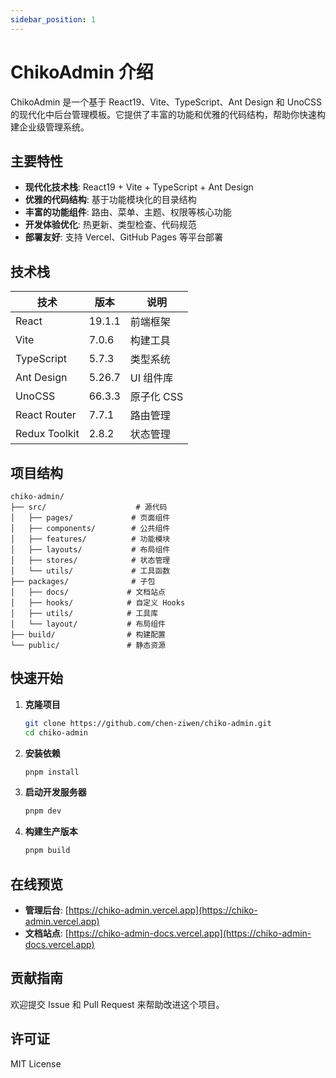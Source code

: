 ```yaml
---
sidebar_position: 1
---
```


# ChikoAdmin 介绍

ChikoAdmin 是一个基于 React19、Vite、TypeScript、Ant Design 和 UnoCSS 的现代化中后台管理模板。它提供了丰富的功能和优雅的代码结构，帮助你快速构建企业级管理系统。

## 主要特性

- **现代化技术栈**: React19 + Vite + TypeScript + Ant Design
- **优雅的代码结构**: 基于功能模块化的目录结构
- **丰富的功能组件**: 路由、菜单、主题、权限等核心功能
- **开发体验优化**: 热更新、类型检查、代码规范
- **部署友好**: 支持 Vercel、GitHub Pages 等平台部署

## 技术栈

| 技术          | 版本   | 说明       |
| ------------- | ------ | ---------- |
| React         | 19.1.1 | 前端框架   |
| Vite          | 7.0.6  | 构建工具   |
| TypeScript    | 5.7.3  | 类型系统   |
| Ant Design    | 5.26.7 | UI 组件库  |
| UnoCSS        | 66.3.3 | 原子化 CSS |
| React Router  | 7.7.1  | 路由管理   |
| Redux Toolkit | 2.8.2  | 状态管理   |

## 项目结构

```
chiko-admin/
├── src/                    # 源代码
│   ├── pages/             # 页面组件
│   ├── components/        # 公共组件
│   ├── features/          # 功能模块
│   ├── layouts/           # 布局组件
│   ├── stores/            # 状态管理
│   └── utils/             # 工具函数
├── packages/              # 子包
│   ├── docs/             # 文档站点
│   ├── hooks/            # 自定义 Hooks
│   ├── utils/            # 工具库
│   └── layout/           # 布局组件
├── build/                # 构建配置
└── public/               # 静态资源
```

## 快速开始

1. **克隆项目**
   ```bash
   git clone https://github.com/chen-ziwen/chiko-admin.git
   cd chiko-admin
   ```

2. **安装依赖**
   ```bash
   pnpm install
   ```

3. **启动开发服务器**
   ```bash
   pnpm dev
   ```

4. **构建生产版本**
   ```bash
   pnpm build
   ```

## 在线预览

- **管理后台**: [https://chiko-admin.vercel.app](https://chiko-admin.vercel.app)
- **文档站点**: [https://chiko-admin-docs.vercel.app](https://chiko-admin-docs.vercel.app)

## 贡献指南

欢迎提交 Issue 和 Pull Request 来帮助改进这个项目。

## 许可证

MIT License
